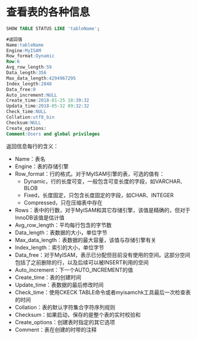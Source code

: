 # 查看表的各种信息

```sql
SHOW TABLE STATUS LIKE 'tableName';

#返回值
Name:tableName
Engine:MyISAM
Row_format:Dynamic
Row:6
Avg_row_length:59
Data_length:356
Max_data_length:4294967295
Index_length:2048
Data_free:0
Auto_increment:NULL
Create_time:2018-01-25 18:39:32
Updata_time:2018-05-32 09:32:32
Check_time:NULL
Collation:utf8_bin
Checksum:NULL
Create_options:
Comment:Users and global privileges
```

返回信息每行的含义：

- Name：表名
- Engine：表的存储引擎
- Row_format：行的格式。对于MyISAM引擎的表，可选的值有：
  - Dynamic，行的长度可变，一般包含可变长度的字段，如VARCHAR、BLOB
  - Fixed，长度固定，只包含长度固定的字段，如CHAR、INTEGER
  - Compressed，只在压缩表中存在
- Rows：表中的行数，对于MyISAM和其它存储引擎，该值是精确的，但对于InnoDB该值是估计值
- Avg_row_length：平均每行包含的字节数
- Data_length：表数据的大小，单位字节
- Max_data_length：表数据的最大容量，该值与存储引擎有关
- Index_length：索引的大小，单位字节
- Data_free：对于MyISAM，表示已分配但目前没有使用的空间。这部分空间包括了之前删除的行，以及后续可以被INSERT利用的空间
- Auto_increment：下一个AUTO_INCREMENT的值
- Create_time：表的创建时间
- Update_time：表数据的最后修改时间
- Check_time：使用CKECK TABLE命令或者myisamchk工具最后一次检查表的时间
- Collation：表的默认字符集合字符序列规则
- Checksum：如果启动，保存的是整个表的实时校验和
- Create_options：创建表时指定的其它选项
- Comment：表在创建的时带的注释

